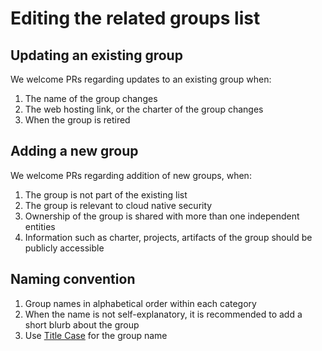 # Editing the related groups list

## Updating an existing group

We welcome PRs regarding updates to an existing group when:

1. The name of the group changes
2. The web hosting link, or the charter of the group changes
3. When the group is retired

## Adding a new group

We welcome PRs regarding addition of new groups, when:

1. The group is not part of the existing list
2. The group is relevant to cloud native security
3. Ownership of the group is shared with more than one independent entities
4. Information such as charter, projects, artifacts of the group should be
   publicly accessible

## Naming convention

1. Group names in alphabetical order within each category
2. When the name is not self-explanatory, it is recommended
   to add a short blurb about the group
3. Use [Title Case](https://titlecaseconverter.com/) for the group name
